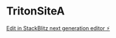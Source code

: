 # TritonSiteA

[Edit in StackBlitz next generation editor ⚡️](https://stackblitz.com/~/github.com/lucasgates/TritonSiteA)